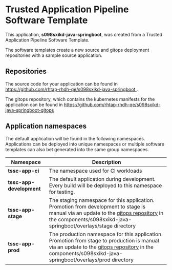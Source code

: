 # Trusted Application Pipeline Software Template

This application, **s098sxikd-java-springboot**, was created from a Trusted Application Pipeline Software Template.

The software templates create a new source and gitops deployment repositories with a sample source application. 

## Repositories

The source code for your application can be found in [https://github.com/rhtap-rhdh-qe/s098sxikd-java-springboot ](https://github.com/rhtap-rhdh-qe/s098sxikd-java-springboot ).
 
The gitops repository, which contains the kubernetes manifests for the application can be found in 
[https://github.com/rhtap-rhdh-qe/s098sxikd-java-springboot-gitops ](https://github.com/rhtap-rhdh-qe/s098sxikd-java-springboot-gitops ) 

## Application namespaces 

The default application will be found in the following namespaces. Applications can be deployed into unique namespaces or multiple software templates can also bet generated into the same group namespaces.  

|  Namespace   |  Description   |  
| -------- | -------- |
| **tssc-app-ci** | The namespace used for CI workloads |
| **tssc-app-development** | The default application during development. Every build will be deployed to this namespace for testing. |
| **tssc-app-stage** | The staging namespace for this application. Promotion from development to stage is manual via an update to the [gitops repository](https://github.com/rhtap-rhdh-qe/s098sxikd-java-springboot-gitops ) in the components/s098sxikd-java-springboot/overlays/stage directory |
| **tssc-app-prod** | The production namespace for this application. Promotion from stage to production is manual via an update to the [gitops repository](https://github.com/rhtap-rhdh-qe/s098sxikd-java-springboot-gitops ) in the components/s098sxikd-java-springboot/overlays/prod directory |